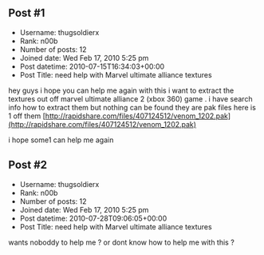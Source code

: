## Post #1
- Username: thugsoldierx
- Rank: n00b
- Number of posts: 12
- Joined date: Wed Feb 17, 2010 5:25 pm
- Post datetime: 2010-07-15T16:34:03+00:00
- Post Title: need help with Marvel ultimate alliance textures

hey guys i hope you can help me again with this i want to extract the textures out off marvel ultimate alliance 2 (xbox 360) game . i have search info how to extract them but nothing can be found they are pak files here is 1 off them [http://rapidshare.com/files/407124512/venom_1202.pak](http://rapidshare.com/files/407124512/venom_1202.pak) 

i hope some1 can help me again
## Post #2
- Username: thugsoldierx
- Rank: n00b
- Number of posts: 12
- Joined date: Wed Feb 17, 2010 5:25 pm
- Post datetime: 2010-07-28T09:06:05+00:00
- Post Title: need help with Marvel ultimate alliance textures

wants noboddy to help me ? or dont know how to help me with this ?
